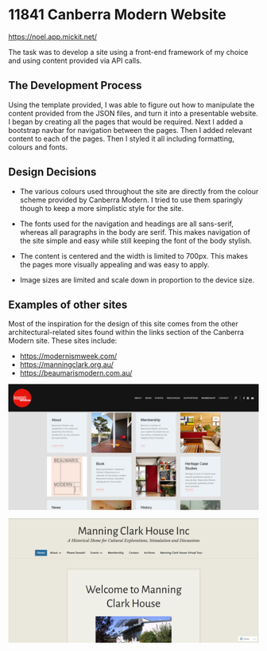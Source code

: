 # 11841 Canberra Modern Website

https://noel.app.mickit.net/

The task was to develop a site using a front-end framework of my choice and using content provided via API calls.

## The Development Process
Using the template provided, I was able to figure out how to manipulate the content provided from the JSON files, and turn it into a presentable website. I began by creating all the pages that would be required. Next I added a bootstrap navbar for navigation between the pages. Then I added relevant content to each of the pages. Then I styled it all including formatting, colours and fonts.

## Design Decisions
- The various colours used throughout the site are directly from the colour scheme provided by Canberra Modern. I tried to use them sparingly though to keep a more simplistic style for the site.

- The fonts used for the navigation and headings are all sans-serif, whereas all paragraphs in the body are serif. This makes navigation of the site simple and easy while still keeping the font of the body stylish.

- The content is centered and the width is limited to 700px. This makes the pages more visually appealing and was easy to apply.

- Image sizes are limited and scale down in proportion to the device size.

## Examples of other sites
Most of the inspiration for the design of this site comes from the other architectural-related sites found within the links section of the Canberra Modern site. These sites include:
- https://modernismweek.com/
- https://manningclark.org.au/
- https://beaumarismodern.com.au/

![Beau Maris site](/11841-cbr-modern-master/img/beaumaris.PNG "Beau Maris")

![Manning Clark House site](/11841-cbr-modern-master/img/manning.PNG "Manning Clark House")
